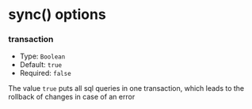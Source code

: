 # sync() options

### transaction

- Type: `Boolean`
- Default: `true`
- Required: `false`

The value `true` puts all sql queries in one transaction, which leads to the rollback of changes in case of an error
